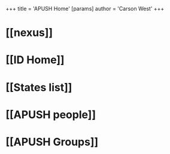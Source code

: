 +++
 title = 'APUSH Home'
[params]
	author = 'Carson West'
+++
# [[nexus]]
# [[ID Home]]
# [[States list]]
# [[APUSH people]]

# [[APUSH Groups]]


